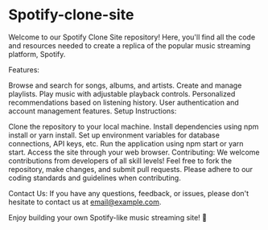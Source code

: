 # Spotify-clone-site
Welcome to our Spotify Clone Site repository! Here, you'll find all the code and resources needed to create a replica of the popular music streaming platform, Spotify.

Features:

Browse and search for songs, albums, and artists.
Create and manage playlists.
Play music with adjustable playback controls.
Personalized recommendations based on listening history.
User authentication and account management features.
Setup Instructions:

Clone the repository to your local machine.
Install dependencies using npm install or yarn install.
Set up environment variables for database connections, API keys, etc.
Run the application using npm start or yarn start.
Access the site through your web browser.
Contributing:
We welcome contributions from developers of all skill levels! Feel free to fork the repository, make changes, and submit pull requests. Please adhere to our coding standards and guidelines when contributing.

Contact Us:
If you have any questions, feedback, or issues, please don't hesitate to contact us at email@example.com.

Enjoy building your own Spotify-like music streaming site! 🎵
